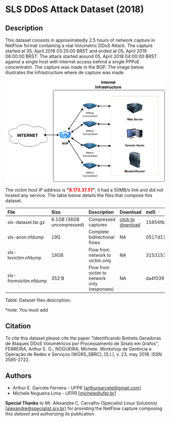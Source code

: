 # SLS DDoS Attack Dataset (2018)
## Description
This dataset consists in approximatedly 2.5 hours of network capture in NetFlow format containing a real Volumetric DDoS Attack. The capture started at 05, April 2018 03:25:00 BRST and ended at 05, April 2018 06:00:00 BRST. The attack started around 05, April 2018 04:00:00 BRST against a single host with Internet access behind a single PPPoE concentrator. The capture was made in the BGP. The image below illustrates the infrastructure where de capture was made.

![Infrastructure](SLS.png "Structure of the Dataset")


 The victim host IP address is **"<span style="color:red">8.173.37.51</span>"**, it had a 50MB/s link and did not hosted any service. The table below details the files that compose this dataset.

|      File       | Size |        Description            | Download | md5
|:---|:---|:---|:---|:---|
| sls-dataset.tar.gz | 6.1GB (36GB uncompressed)  | Compressed captures        | [click to download](https://files.mycloud.com/home.php?brand=webfiles&seuuid=6eabef3b07ebbc395d0f7a48941c6d45&name=sls-dataset-001.tar_3 "SLS_Dataset") | 15856fb4c00e69daf09acfb2d83fc72c |
| sls-anon.nfdump |  19G  | Complete bidirectional flows | NA | 0517d174ecc5599486f15de931428f13 |
| sls-tovictim.nfdump | 18GB | Flow from network to victim only | NA | 31531539a1586163b6163f0c241f8e47 |
| sls-fromvictim.nfdump | 352 B | Flow from victim to network only (responses) | NA | da4f039184a6409e48eb892fcb354cf9 |

Table: Dataset files description.

*note: You must add 
## Citation

To cite this dataset please cite the paper "Identificando Botnets Geradoras de Ataques DDoS Volumétricos por Processamento de Sinais em Grafos", FERREIRA, Arthur E. G.; NOGUEIRA, Michele. Workshop de Gerência e Operação de Redes e Serviços (WGRS_SBRC), [S.l.], v. 23, may 2018. ISSN 2595-2722.

## Authors
* Arthur E. Garcete Ferreira - UFPR [<arthurgarcete@gmail.com>]
* Michele Nogueira Lima - UFPR [<michele@ufpr.br>]

**Special Thanks** to Mr. Alexandre C. Carvalho (Specialist Linux Solutions) [<alexandre@specialist.srv.br>] for providing the NetFlow capture composing this _dataset_ and authorizing its publication.
